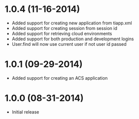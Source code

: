 # 1.0.4 (11-16-2014)

- Added support for creating new application from tiapp.xml
- Added support for creating session from session id
- Added support for retrieving cloud environments
- Added support for both production and development logins
- User.find will now use current user if not user id passed

# 1.0.1 (09-29-2014)

- Added support for creating an ACS application

# 1.0.0 (08-31-2014)

- Initial release
